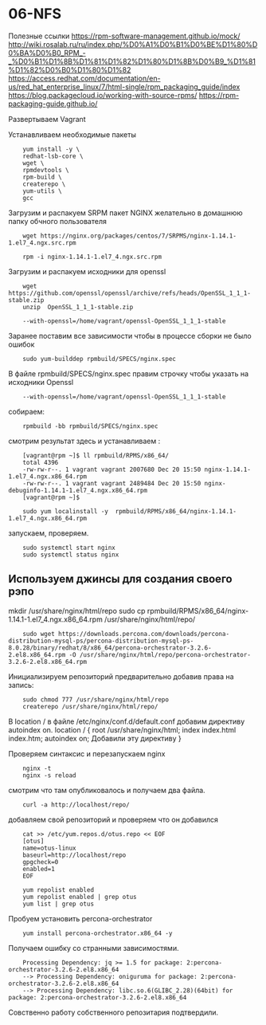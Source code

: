 # 06-NFS

Полезные ссылки
https://rpm-software-management.github.io/mock/
http://wiki.rosalab.ru/ru/index.php/%D0%A1%D0%B1%D0%BE%D1%80%D0%BA%D0%B0_RPM_-_%D0%B1%D1%8B%D1%81%D1%82%D1%80%D1%8B%D0%B9_%D1%81%D1%82%D0%B0%D1%80%D1%82
https://access.redhat.com/documentation/en-us/red_hat_enterprise_linux/7/html-single/rpm_packaging_guide/index
https://blog.packagecloud.io/working-with-source-rpms/
https://rpm-packaging-guide.github.io/



Развертываем Vagrant

Устанавливаем необходимые пакеты

        yum install -y \
        redhat-lsb-core \
        wget \
        rpmdevtools \
        rpm-build \
        createrepo \
        yum-utils \
        gcc

Загрузим и распакуем SRPM пакет NGINX желательно в домашнюю папку обчного пользователя

        wget https://nginx.org/packages/centos/7/SRPMS/nginx-1.14.1-1.el7_4.ngx.src.rpm

        rpm -i nginx-1.14.1-1.el7_4.ngx.src.rpm

Загрузим и распакуем исходники для openssl

        wget https://github.com/openssl/openssl/archive/refs/heads/OpenSSL_1_1_1-stable.zip
        unzip  OpenSSL_1_1_1-stable.zip

        --with-openssl=/home/vagrant/openssl-OpenSSL_1_1_1-stable


Заранее поставим все зависимости чтобы в процессе сборки не было ошибок

        sudo yum-builddep rpmbuild/SPECS/nginx.spec

В файле rpmbuild/SPECS/nginx.spec правим строчку чтобы указать на исходники Openssl 

        --with-openssl=/home/vagrant/openssl-OpenSSL_1_1_1-stable

собираем:

        rpmbuild -bb rpmbuild/SPECS/nginx.spec

смотрим результат здесь  и устанавливаем :

        [vagrant@rpm ~]$ ll rpmbuild/RPMS/x86_64/
        total 4396
        -rw-rw-r--. 1 vagrant vagrant 2007680 Dec 20 15:50 nginx-1.14.1-1.el7_4.ngx.x86_64.rpm
        -rw-rw-r--. 1 vagrant vagrant 2489484 Dec 20 15:50 nginx-debuginfo-1.14.1-1.el7_4.ngx.x86_64.rpm
        [vagrant@rpm ~]$
        
        sudo yum localinstall -y  rpmbuild/RPMS/x86_64/nginx-1.14.1-1.el7_4.ngx.x86_64.rpm

запускаем, проверяем. 

        sudo systemctl start nginx
        sudo systemctl status nginx

## Используем джинсы для создания своего рэпо 

mkdir /usr/share/nginx/html/repo
sudo cp  rpmbuild/RPMS/x86_64/nginx-1.14.1-1.el7_4.ngx.x86_64.rpm /usr/share/nginx/html/repo/

        sudo wget https://downloads.percona.com/downloads/percona-distribution-mysql-ps/percona-distribution-mysql-ps-8.0.28/binary/redhat/8/x86_64/percona-orchestrator-3.2.6-2.el8.x86_64.rpm -O /usr/share/nginx/html/repo/percona-orchestrator-3.2.6-2.el8.x86_64.rpm

Инициализируем репозиторий предварительно добавив права на запись:

        sudo chmod 777 /usr/share/nginx/html/repo
        createrepo /usr/share/nginx/html/repo/

В location / в файле /etc/nginx/conf.d/default.conf добавим директиву autoindex on.
        location / {
        root /usr/share/nginx/html;
        index index.html index.htm;
        autoindex on; Добавили эту директиву
        }

Проверяем синтаксис и перезапускаем nginx

        nginx -t
        nginx -s reload

смотрим что там опубликовалось и получаем два файла. 

        curl -a http://localhost/repo/

добавляем свой репозиторий и проверяем что он добавился

        cat >> /etc/yum.repos.d/otus.repo << EOF
        [otus]
        name=otus-linux
        baseurl=http://localhost/repo
        gpgcheck=0
        enabled=1
        EOF
        
        yum repolist enabled
        yum repolist enabled | grep otus
        yum list | grep otus

Пробуем установить percona-orchestrator

        yum install percona-orchestrator.x86_64 -y

Получаем ошибку со странными зависимостями.

        Processing Dependency: jq >= 1.5 for package: 2:percona-orchestrator-3.2.6-2.el8.x86_64
        --> Processing Dependency: oniguruma for package: 2:percona-orchestrator-3.2.6-2.el8.x86_64
        --> Processing Dependency: libc.so.6(GLIBC_2.28)(64bit) for package: 2:percona-orchestrator-3.2.6-2.el8.x86_64

Совственно работу собственного репозитария подтвердили. 


